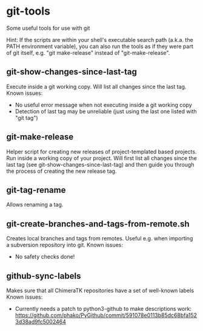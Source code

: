 # git-tools
Some useful tools for use with git

Hint: If the scripts are within your shell's executable search path (a.k.a. the PATH environment variable), you can also run the tools as if they were part of git itself, e.g. "git make-release" instead of "git-make-release".

## git-show-changes-since-last-tag
Execute inside a git working copy. Will list all changes since the last tag.
Known issues:
* No useful error message when not executing inside a git working copy
* Detection of last tag may be unreliable (just using the last one listed with "git tag")

## git-make-release
Helper script for creating new releases of project-templated based projects. Run inside a working copy of your project. Will first list all changes since the last tag (see git-show-changes-since-last-tag) and then guide you through the process of creating the new release tag.

## git-tag-rename
Allows renaming a tag.

## git-create-branches-and-tags-from-remote.sh
Creates local branches and tags from remotes. Useful e.g. when importing a subversion repository into git.
Known issues:
* No safety checks done!

## github-sync-labels
Makes sure that all ChimeraTK repositories have a set of well-known labels
Known issues:
* Currently needs a patch to python3-github to make descriptions work: https://github.com/phako/PyGithub/commit/591078e0113b85dc68bfa1523d38ad9fc5002464
